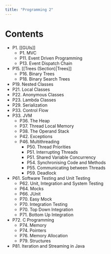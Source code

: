 ```yaml
---
title: "Programming 2"
---
```

# Contents

- P1. [[GUIs]]
	- P1. MVC
	- P11. Event Driven Programming
	- P13. Event Dispatch Chain
- P15. [[Trees (Section)|Trees]]
	- P16. Binary Trees
	- P18. Binary Search Trees
- P19. Nested Classes
- P21. Local Classes
- P22. Anonymous Classes
- P23. Lambda Classes
- P29. Serialization
- P33. Control Flow
- P33. JVM
	- P36. The Heap
	- P37. Thread Local Memory
	- P38. The Operand Stack
	- P42. Exceptions
	- P46. Multithreading
		- P50. Thread Priorities
		- P51. Interrupting Threads
		- P51. Shared Variable Concurrency
		- P54. Synchronising Code and Methods
		- P55. Communicating between Threads
		- P59. Deadlock
- P61. Software Testing and Unit Testing
	- P62. Unit, Integration and System Testing
	- P64. Mocks
	- P66. JUnit
	- P70. Easy Mock
	- P70. Integration Testing
	- P70. Top Down Integration
	- P71. Bottom Up Integration
- P72. C Programming
	- P74. Memory
	- P74. Pointers
	- P76. Memory Allocation
	- P79. Structures
- P81. Iteration and Streaming in Java
